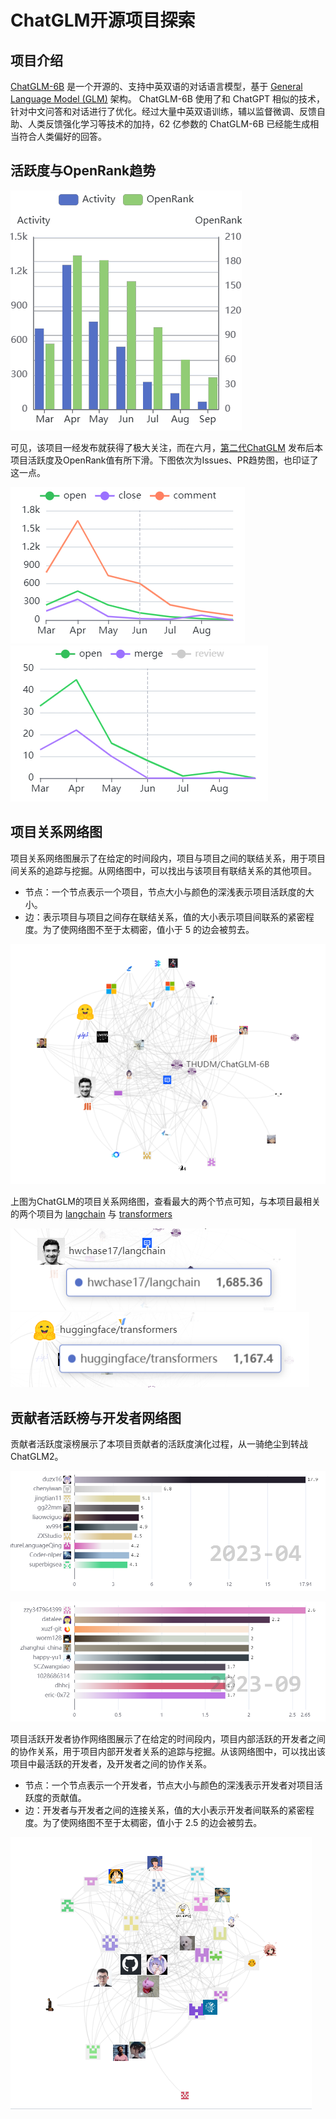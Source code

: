 # ChatGLM开源项目探索

## 项目介绍

[ChatGLM-6B](https://github.com/THUDM/ChatGLM-6B) 是一个开源的、支持中英双语的对话语言模型，基于 [General Language Model (GLM)](https://github.com/THUDM/GLM) 架构。
ChatGLM-6B 使用了和 ChatGPT 相似的技术，针对中文问答和对话进行了优化。经过大量中英双语训练，辅以监督微调、反馈自助、人类反馈强化学习等技术的加持，62 亿参数的 ChatGLM-6B 已经能生成相当符合人类偏好的回答。

## 活跃度与OpenRank趋势

![openrank](./imgs/OpenRank.png)

可见，该项目一经发布就获得了极大关注，而在六月，[第二代ChatGLM](https://github.com/THUDM/ChatGLM2-6B) 发布后本项目活跃度及OpenRank值有所下滑。下图依次为Issues、PR趋势图，也印证了这一点。

![issues](./imgs/Issues.png)
![pr](./imgs/PR.png)

## 项目关系网络图

项目关系网络图展示了在给定的时间段内，项目与项目之间的联结关系，用于项目间关系的追踪与挖掘。从网络图中，可以找出与该项目有联结关系的其他项目。

- 节点：一个节点表示一个项目，节点大小与颜色的深浅表示项目活跃度的大小。
- 边：表示项目与项目之间存在联结关系，值的大小表示项目间联系的紧密程度。为了使网络图不至于太稠密，值小于 5 的边会被剪去。

![relation](./imgs/relation.png)

上图为ChatGLM的项目关系网络图，查看最大的两个节点可知，与本项目最相关的两个项目为 [langchain](https://github.com/langchain-ai/langchain) 与 [transformers](https://github.com/huggingface/transformers)

![relation](./imgs/relation_1.png)
![relation](./imgs/relation_2.png)

## 贡献者活跃榜与开发者网络图

贡献者活跃度滚榜展示了本项目贡献者的活跃度演化过程，从一骑绝尘到转战ChatGLM2。

![contributor](./imgs/contributor_apr.png)

![contributor](./imgs/contributor_sept.png)

项目活跃开发者协作网络图展示了在给定的时间段内，项目内部活跃的开发者之间的协作关系，用于项目内部开发者关系的追踪与挖掘。从该网络图中，可以找出该项目中最活跃的开发者，及开发者之间的协作关系。

- 节点：一个节点表示一个开发者，节点大小与颜色的深浅表示开发者对项目活跃度的贡献值。
- 边：开发者与开发者之间的连接关系，值的大小表示开发者间联系的紧密程度。为了使网络图不至于太稠密，值小于 2.5 的边会被剪去。

![developer](./imgs/developer.png)